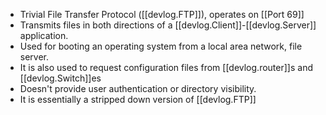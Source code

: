 
- Trivial File Transfer Protocol ([[devlog.FTP]]), operates on [[Port 69]]
- Transmits files in both directions of a [[devlog.Client]]-[[devlog.Server]] application.
- Used for booting an operating system from a local area network, file server.
- It is also used to request configuration files from [[devlog.router]]s and [[devlog.Switch]]es
- Doesn't provide user authentication or directory visibility.
- It is essentially a stripped down version of [[devlog.FTP]]
